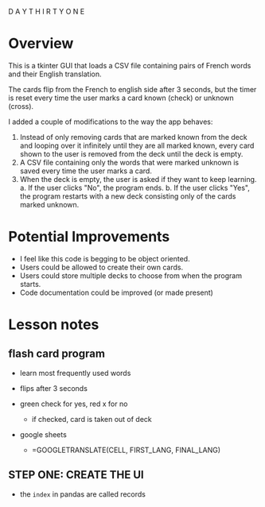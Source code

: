 D A Y T H I R T Y O N E

# Overview

This is a tkinter GUI that loads a CSV file containing pairs of French words
and their English translation.

The cards flip from the French to english side after 3 seconds, but the timer
is reset every time the user marks a card known (check) or unknown (cross).

I added a couple of modifications to the way
the app behaves:
1. Instead of only removing cards that are marked known from
the deck and looping over it infinitely until they are all marked known, 
every card shown to the user is removed from the deck until the deck is empty.
2. A CSV file containing only the words that were marked unknown is saved every time the user marks a card.
3. When the deck is empty, the user is asked if they want to keep learning.
   a. If the user clicks "No", the program ends.
  b. If the user clicks "Yes", the program restarts with a new deck consisting only of the cards marked unknown.

# Potential Improvements
* I feel like this code is begging to be object oriented.
* Users could be allowed to create their own cards.
* Users could store multiple decks to choose from when the program starts.
* Code documentation could be improved (or made present)

# Lesson notes

## flash card program

* learn most frequently used words
* flips after 3 seconds
* green check for yes, red x for no
  * if checked, card is taken out of deck


* google sheets
  * =GOOGLETRANSLATE(CELL, FIRST_LANG, FINAL_LANG)

## STEP ONE: CREATE THE UI

* the `index` in pandas are called records